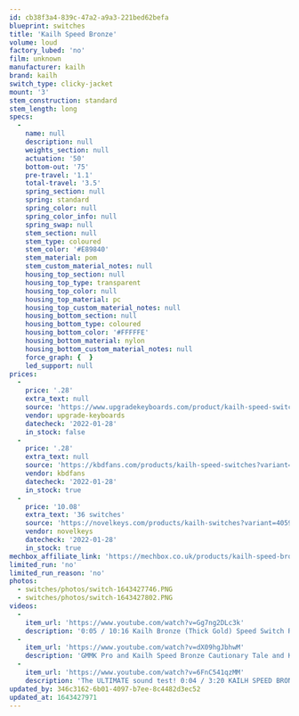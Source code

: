 ```yaml
---
id: cb38f3a4-839c-47a2-a9a3-221bed62befa
blueprint: switches
title: 'Kailh Speed Bronze'
volume: loud
factory_lubed: 'no'
film: unknown
manufacturer: kailh
brand: kailh
switch_type: clicky-jacket
mount: '3'
stem_construction: standard
stem_length: long
specs:
  -
    name: null
    description: null
    weights_section: null
    actuation: '50'
    bottom-out: '75'
    pre-travel: '1.1'
    total-travel: '3.5'
    spring_section: null
    spring: standard
    spring_color: null
    spring_color_info: null
    spring_swap: null
    stem_section: null
    stem_type: coloured
    stem_color: '#E89840'
    stem_material: pom
    stem_custom_material_notes: null
    housing_top_section: null
    housing_top_type: transparent
    housing_top_color: null
    housing_top_material: pc
    housing_top_custom_material_notes: null
    housing_bottom_section: null
    housing_bottom_type: coloured
    housing_bottom_color: '#FFFFFE'
    housing_bottom_material: nylon
    housing_bottom_custom_material_notes: null
    force_graph: {  }
    led_support: null
prices:
  -
    price: '.28'
    extra_text: null
    source: 'https://www.upgradekeyboards.com/product/kailh-speed-switches/'
    vendor: upgrade-keyboards
    datecheck: '2022-01-28'
    in_stock: false
  -
    price: '.28'
    extra_text: null
    source: 'https://kbdfans.com/products/kailh-speed-switches?variant=7133813899322'
    vendor: kbdfans
    datecheck: '2022-01-28'
    in_stock: true
  -
    price: '10.08'
    extra_text: '36 switches'
    source: 'https://novelkeys.com/products/kailh-switches?variant=40598660612263'
    vendor: novelkeys
    datecheck: '2022-01-28'
    in_stock: true
mechbox_affiliate_link: 'https://mechbox.co.uk/products/kailh-speed-bronze-switch?variant=11093714239530'
limited_run: 'no'
limited_run_reason: 'no'
photos:
  - switches/photos/switch-1643427746.PNG
  - switches/photos/switch-1643427802.PNG
videos:
  -
    item_url: 'https://www.youtube.com/watch?v=Gg7ng2DLc3k'
    description: '0:05 / 10:16 Kailh Bronze (Thick Gold) Speed Switch Review - uploadTwashe'
  -
    item_url: 'https://www.youtube.com/watch?v=dX09hgJbhwM'
    description: 'GMMK Pro and Kailh Speed Bronze Cautionary Tale and Keyboard Sound Test - John''s Films'
  -
    item_url: 'https://www.youtube.com/watch?v=6FnC541qzMM'
    description: 'The ULTIMATE sound test! 0:04 / 3:20 KAILH SPEED BRONZE Sound Test - Wow, Just Wow!! - Click and Thock'
updated_by: 346c3162-6b01-4097-b7ee-8c4482d3ec52
updated_at: 1643427971
---
```

